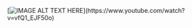 [![IMAGE ALT TEXT HERE](https://img.youtube.com/vi/YOUTUBE_VI...)](https://www.youtube.com/watch?v=vfQ1_EJF50o)
